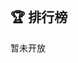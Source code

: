 
<br/>

## 🏆 排行榜

暂未开放

<!--
<p class="text-center">最后更新于<strong>2023年12月27日</strong></p>

<br/>

### 测试排行榜

<p>由于只有一支队伍提交结果，无需计算标准分数。</p>
<p>注：task3是一百分制。采用人工评分，评分对象是ChatGPT生成的答案，prompt由参赛队伍提供。</p>

| 排名 | 队伍     | 单位             | 队长 | task1  | task2  | task3  |
| ---- | -------- | ---------------- | ---- | ------ | ------ | ------ |
| -    | MOSS | 复旦大学         | 谭** | **0.5782** | 0.4739 | 37.40 |
| - | <span style="color:var(--bs-secondary)">***基线***<span> | 北京大学 | 祝* | 0.5547 | **0.4803** | - |
| -    | <span style="color:var(--bs-secondary)">***ChatGPT***<span> | -         | - | 0.2521 | 0.1378 | **40.40** |

**task1测试集分项指标**

| 队伍     | 文本准确性(F1)     | 角色准确性(F1) |
| -------- | ---------------- | -------------- |
| MOSS | **0.6526** | **0.5782** |
| <span style="color:var(--bs-secondary)">***基线***<span> | 0.6236 | 0.5547 |
| <span style="color:var(--bs-secondary)">***ChatGPT***<span> | 0.4639 | 0.2521 |
 -->
